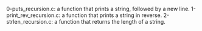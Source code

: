 0-puts_recursion.c: a function that prints a string, followed by a new line.
1-print_rev_recursion.c: a function that prints a string in reverse.
2-strlen_recursion.c: a function that returns the length of a string.
